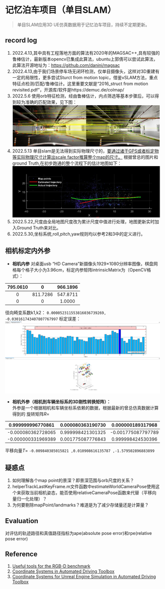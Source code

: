 # 记忆泊车项目（单目SLAM）

> 单目SLAM应用3D UE仿真数据用于记忆泊车项目，持续不定期更新。

## record log
1. 2022.4.13,其中具有工程落地方面的算法有2020年的MAGSAC++,具有较强的鲁棒估计，最新版本opencv已集成此算法，ubuntu上郭倩可以尝试此算法，此算法开源地址为：https://github.com/danini/magsac <br>
1. 2022.4.13,由于我们场景停车场无闭环检测，仅单目摄像头，这样对3D重建有一定的局限性，更多尝试Sturct from motion topic，借鉴vSLAM方法，重点特征点检测/匹配/鲁棒估计。这里重要文献是“2016_struct from motion revisited.pdf”，开源库/软件是https://demuc.de/colmap/ 
1. 2022.5.6 
使用orb特征检测，经由鲁棒估计，内点筛选等基本步骤后，可以得到较为准确的匹配效果，见下图：<br>
![orb-match](images/orb_match.jpg)<br>
1. 2022.5.13
单目slam是无法得到实际物理尺寸的，[要通过诸于GPS或者标定物等实际物理尺寸计算出scale factor推算整个map的尺寸。](https://robotics.stackexchange.com/questions/22192/scale-factor-of-monocular-slam-simultaneous-localization-and-mapping)
根据曾总的图片和ground Truth,在初步跑通的整个流程下的估计地图如下：<br>
![orb-slam2](images/orb-slam2.jpg)<br>
1. 2022.5.22,尺度由全局地图尺度改为累计尺度中值进行处理，地图更新实时加入Ground Truth来对比。
1. 2022.5.30,坐标系统,roll,pitch,yaw规则均以参考2和3中的定义进行。
## 相机标定内外参
- **相机内参**
 对桌面usb “HD Camera”新摄像头1929×1080分辨率图像，棋盘网格每个格子大小为3.96cm，标定内参矩阵intrinsicMatrix为（OpenCV格式）：<br>

| 795.0610     | 0 | 966.1896    |
| :----:       |    :----:   |   :----: |
| 0      | 811.7286      | 547.8711   |
| 0   | 0        | 1.0000      |

径向畸变系数k1,k2：
`0.000052311553816036739269, -0.030161743407807767997`
标定误差：<br>
![img](images/calib.jpg)

- **相机外参（相机到车辆坐标系的3D刚性转换矩阵）：**<br>
外参是一个根据相机和车辆坐标系依赖的数据，根据最新的曾总仿真数据计算得到的
旋转矩阵$R=$

|0.999999996770861 |  0.000080363190730 |  0.000000189317968 |
| :----:       |    :----:   |   :----: |
|-0.000080362728065 |   0.999998421301325 |  -0.001775087797789|
|-0.000000331969389 |   0.001775087776843 |   0.999998424530396|

平移向量$T=$
`-0.009840385015821 ,0.010908616135787 ,-1.579502896883899`

## 疑惑点
1. 如何理解各个map point的景深？即景深范围与orb尺度的关系？
1. helperTrackLastKeyFrame.m文件函数中estimateWorldCameraPose使用这个来获取当前相机姿态，能否使用relativeCameraPose函数来代替（平移向量归一化处理）？
1. 为何要剔除mapPoint/landmarks？难道是为了减少存储量还是计算量？

## Evaluation
对评估的轨迹路径和真值路径指标为ape(absolute pose error)和rpe(relative pose error)

## Reference
1. [Useful tools for the RGB-D benchmark](https://vision.in.tum.de/data/datasets/rgbd-dataset/tools)<br>
1. [Coordinate Systems in Automated Driving Toolbox](https://ww2.mathworks.cn/help/driving/ug/coordinate-systems.html)<br>
1. [Coordinate Systems for Unreal Engine Simulation in Automated Driving Toolbox](https://ww2.mathworks.cn/help/driving/ug/coordinate-systems-for-3d-simulation-in-automated-driving-toolbox.html)


